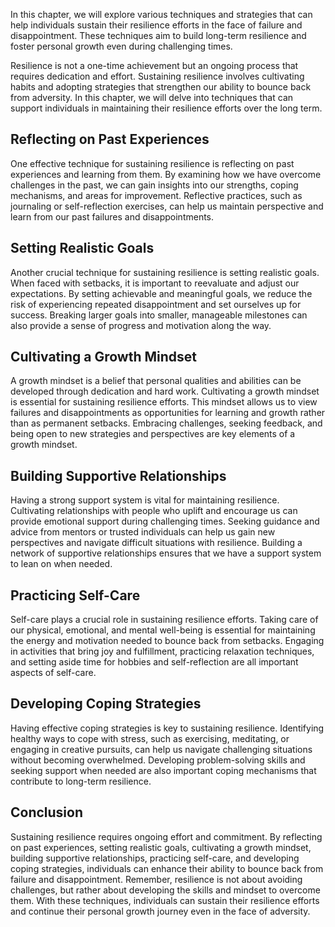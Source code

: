 
In this chapter, we will explore various techniques and strategies that can help individuals sustain their resilience efforts in the face of failure and disappointment. These techniques aim to build long-term resilience and foster personal growth even during challenging times.

Resilience is not a one-time achievement but an ongoing process that requires dedication and effort. Sustaining resilience involves cultivating habits and adopting strategies that strengthen our ability to bounce back from adversity. In this chapter, we will delve into techniques that can support individuals in maintaining their resilience efforts over the long term.

## Reflecting on Past Experiences

One effective technique for sustaining resilience is reflecting on past experiences and learning from them. By examining how we have overcome challenges in the past, we can gain insights into our strengths, coping mechanisms, and areas for improvement. Reflective practices, such as journaling or self-reflection exercises, can help us maintain perspective and learn from our past failures and disappointments.

## Setting Realistic Goals

Another crucial technique for sustaining resilience is setting realistic goals. When faced with setbacks, it is important to reevaluate and adjust our expectations. By setting achievable and meaningful goals, we reduce the risk of experiencing repeated disappointment and set ourselves up for success. Breaking larger goals into smaller, manageable milestones can also provide a sense of progress and motivation along the way.

## Cultivating a Growth Mindset

A growth mindset is a belief that personal qualities and abilities can be developed through dedication and hard work. Cultivating a growth mindset is essential for sustaining resilience efforts. This mindset allows us to view failures and disappointments as opportunities for learning and growth rather than as permanent setbacks. Embracing challenges, seeking feedback, and being open to new strategies and perspectives are key elements of a growth mindset.

## Building Supportive Relationships

Having a strong support system is vital for maintaining resilience. Cultivating relationships with people who uplift and encourage us can provide emotional support during challenging times. Seeking guidance and advice from mentors or trusted individuals can help us gain new perspectives and navigate difficult situations with resilience. Building a network of supportive relationships ensures that we have a support system to lean on when needed.

## Practicing Self-Care

Self-care plays a crucial role in sustaining resilience efforts. Taking care of our physical, emotional, and mental well-being is essential for maintaining the energy and motivation needed to bounce back from setbacks. Engaging in activities that bring joy and fulfillment, practicing relaxation techniques, and setting aside time for hobbies and self-reflection are all important aspects of self-care.

## Developing Coping Strategies

Having effective coping strategies is key to sustaining resilience. Identifying healthy ways to cope with stress, such as exercising, meditating, or engaging in creative pursuits, can help us navigate challenging situations without becoming overwhelmed. Developing problem-solving skills and seeking support when needed are also important coping mechanisms that contribute to long-term resilience.

## Conclusion

Sustaining resilience requires ongoing effort and commitment. By reflecting on past experiences, setting realistic goals, cultivating a growth mindset, building supportive relationships, practicing self-care, and developing coping strategies, individuals can enhance their ability to bounce back from failure and disappointment. Remember, resilience is not about avoiding challenges, but rather about developing the skills and mindset to overcome them. With these techniques, individuals can sustain their resilience efforts and continue their personal growth journey even in the face of adversity.
